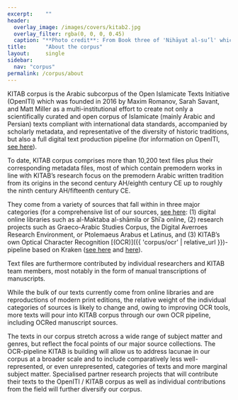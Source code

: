```yaml
---
excerpt:	""
header:
  overlay_image: /images/covers/kitab2.jpg
  overlay_filter: rgba(0, 0, 0, 0.45)
  caption: "**Photo credit**: From Book three of 'Nihāyat al-su’l' which gives instructions on using lances. Dated 773/1371 (Add. MS. 18866, f. 113r)"
title:		"About the corpus"
layout:		single
sidebar:
  nav: "corpus"
permalink: /corpus/about
---
```


KITAB corpus is the Arabic subcorpus of the Open Islamicate Texts Initiative (OpenITI) which was founded in 2016 by Maxim Romanov, Sarah Savant, and Matt Miller as a multi-institutional effort to create not only a scientifically curated and open corpus of Islamicate (mainly Arabic and Persian) texts compliant with international data standards, accompanied by scholarly metadata, and representative of the diversity of historic traditions, but also a full digital text production pipeline (for information on OpenITI, [see here](https://www.openiti.org/about)).

To date, KITAB corpus comprises more than 10,200 text files plus their corresponding metadata files, most of which contain premodern works in line with KITAB’s research focus on the premodern Arabic written tradition from its origins in the second century AH/eighth century CE up to roughly the ninth century AH/fifteenth century CE.

They come from a variety of sources that fall within in three major categories (for a comprehensive list of our sources, [see here](https://github.com/OpenITI/Annotation): (1) digital online libraries such as al-Maktaba al-shāmila or Shīʿa online, (2) research projects such as Graeco-Arabic Studies Corpus, the Digital Averroes Research Environment, or Ptolemaeus Arabus et Latinus, and (3) KITAB’s own Optical Character Recognition [(OCR)]({{ 'corpus/ocr' | relative_url }})-pipeline based on Kraken ([see here](http://kraken.re/) and [here](https://github.com/mittagessen/kraken)). 

Text files are furthermore contributed by individual researchers and KITAB team members, most notably in the form of manual transcriptions of manuscripts.

While the bulk of our texts currently come from online libraries and are reproductions of modern print editions, the relative weight of the individual categories of sources is likely to change and, owing to improving OCR tools, more texts will pour into KITAB corpus through our own OCR pipeline, including OCRed manuscript sources.

The texts in our corpus stretch across a wide range of subject matter and genres, but reflect the focal points of our major source collections. The OCR-pipeline KITAB is building will allow us to address lacunae in our corpus at a broader scale and to include comparatively less well-represented, or even unrepresented, categories of texts and more marginal subject matter. Specialised partner research projects that will contribute their texts to the OpenITI / KITAB corpus as well as individual contributions from the field will further diversify our corpus. 
